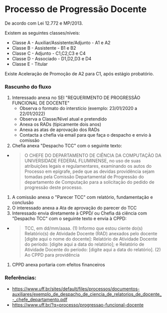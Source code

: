 # Processo de Progressão Docente

De acordo com Lei 12.772 e MP/2013.

Existem as seguintes classes/níveis:
- Classe A - Auxiliar/Assistente/Adjunto - A1 e A2
- Classe B - Assistente - B1 e B2
- Classe C - Adjunto - C1,C2,C3 e C4
- Classe D - Associado - D1,D2,D3 e D4
- Classe E - Titular

Existe Aceleração de Promoção de A2 para C1, após estágio probatório.


### Rascunho do fluxo

1. Interessado anexa no SEI "REQUERIMENTO DE PROGRESSÃO FUNCIONAL DE DOCENTE"
   - Observa o formato do interstício (exemplo: 23/01/2020 a 22/01/2022) 
   - Observa a Classe/Nível atual e pretendido
   - Anexa os RADs (tipicamente dois anos)
   - Anexa as atas de aprovação dos RADs
   - Contacta a chefia via email para que faça o despacho e envio à comissão
1. Chefia anexa "Despacho TCC" com o seguinte texto:
- > O CHEFE DO DEPARTAMENTO DE CIÊNCIA DA COMPUTAÇÃO DA UNIVERSIDADE FEDERAL FLUMINENSE, no uso de suas atribuições legais e regulamentares, examinando os autos do Processo em epígrafe, pede que as devidas providência sejam tomadas pela Comissão Departamental de Progressão do departamento de Computação para a solicitação do pedido de progressão deste processo.
1. A comissão anexa o "Parecer TCC" com relatório, fundamentação e conclusão
1. O interessado anexa a Ata de aprovação do parecer do TCC
1. Interessado envia diretamente à CPPD/ ou Chefia dá ciência com "Despacho TCC" com o seguinte texto e envia à CPPD:
- > TCC, em dd/mm/aaaa.
  >  (1) Informo que estou ciente do(s) Relatório(s) de Atividade Docente (RAD) anexados pelo
docente [digite aqui o nome do docente]:
   Relatório de Atividade Docente do período: [digite aqui a data do relatório]; e
   Relatório de Atividade Docente do período: [digite aqui a data do relatório].
  >  (2) Ao CPPD para providência
1. CPPD anexa portaria com efeitos financeiros

### Referências:

- https://www.uff.br/sites/default/files/processos/documentos-auxiliares/exemplo_de_despacho_de_ciencia_de_relatorios_de_docente_-_chefe_departamento.pdf
- https://www.uff.br/?q=processo/progressao-funcional-docente
